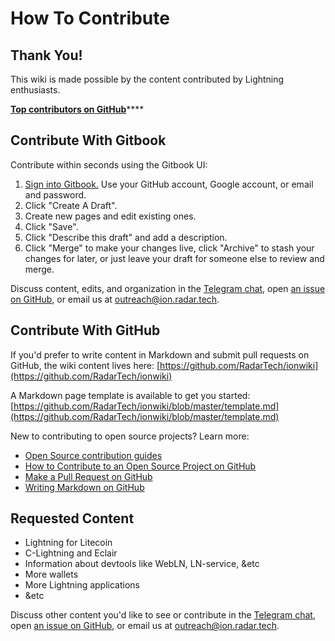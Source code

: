 # How To Contribute

## Thank You!

This wiki is made possible by the content contributed by Lightning enthusiasts.

[**Top contributors on GitHub**](https://github.com/RadarTech/ionwiki/graphs/contributors)\*\*\*\*

## Contribute With Gitbook

Contribute within seconds using the Gitbook UI:

1. [Sign into Gitbook.](https://www.gitbook.com/login/radarrelay/wiki?no_sso=guest) Use your GitHub account, Google account, or email and password.
2. Click "Create A Draft".
3. Create new pages and edit existing ones.
4. Click "Save".
5. Click "Describe this draft" and add a description.
6. Click "Merge" to make your changes live, click "Archive" to stash your changes for later, or just leave your draft for someone else to review and merge.

Discuss content, edits, and organization in the [Telegram chat](https://t.me/ionwiki), open [an issue on GitHub](https://github.com/RadarTech/ionwiki/issues), or email us at outreach@ion.radar.tech.

## Contribute With GitHub

If you'd prefer to write content in Markdown and submit pull requests on GitHub, the wiki content lives here: [https://github.com/RadarTech/ionwiki](https://github.com/RadarTech/ionwiki)

A Markdown page template is available to get you started: [https://github.com/RadarTech/ionwiki/blob/master/template.md](https://github.com/RadarTech/ionwiki/blob/master/template.md)

New to contributing to open source projects?  Learn more:

* [Open Source contribution guides](https://opensource.guide/)
* [How to Contribute to an Open Source Project on GitHub](https://egghead.io/courses/how-to-contribute-to-an-open-source-project-on-github)
* [Make a Pull Request on GitHub](http://makeapullrequest.com/)
* [Writing Markdown on GitHub](https://help.github.com/categories/writing-on-github/)

## Requested Content

* Lightning for Litecoin
* C-Lightning and Eclair
* Information about devtools like WebLN, LN-service, &etc
* More wallets
* More Lightning applications
* &etc

Discuss other content you'd like to see or contribute in the [Telegram chat](https://t.me/ionwiki), open [an issue on GitHub](https://github.com/RadarTech/ionwiki/issues), or email us at outreach@ion.radar.tech.

